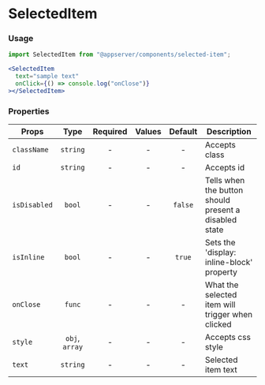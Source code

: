 # SelectedItem

### Usage

```js
import SelectedItem from "@appserver/components/selected-item";
```

```jsx
<SelectedItem
  text="sample text"
  onClick={() => console.log("onClose")}
></SelectedItem>
```

### Properties

| Props        |      Type      | Required | Values | Default | Description                                           |
| ------------ | :------------: | :------: | :----: | :-----: | ----------------------------------------------------- |
| `className`  |    `string`    |    -     |   -    |    -    | Accepts class                                         |
| `id`         |    `string`    |    -     |   -    |    -    | Accepts id                                            |
| `isDisabled` |     `bool`     |    -     |   -    | `false` | Tells when the button should present a disabled state |
| `isInline`   |     `bool`     |    -     |   -    | `true`  | Sets the 'display: inline-block' property             |
| `onClose`    |     `func`     |    -     |   -    |    -    | What the selected item will trigger when clicked      |
| `style`      | `obj`, `array` |    -     |   -    |    -    | Accepts css style                                     |
| `text`       |    `string`    |    -     |   -    |    -    | Selected item text                                    |
